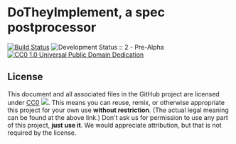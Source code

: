 DoTheyImplement, a spec postprocessor
=============================

[![Build Status](https://img.shields.io/travis/cvrebert/dotheyimplement/master.svg)](https://travis-ci.org/cvrebert/dotheyimplement)
![Development Status :: 2 - Pre-Alpha](https://img.shields.io/badge/maturity-pre--alpha-red.svg "Development Status :: 2 - Pre-Alpha")
[![CC0 1.0 Universal Public Domain Dedication](https://img.shields.io/badge/license-CC0--1.0-blue.svg "CC0 1.0 Universal Public Domain Dedication")](https://github.com/cvrebert/dotheyimplement/blob/master/LICENSE)

## License
This document and all associated files in the GitHub project are licensed under [CC0](http://creativecommons.org/publicdomain/zero/1.0/) ![](http://licensebuttons.net/p/zero/1.0/80x15.png).
This means you can reuse, remix, or otherwise appropriate this project for your own use **without restriction**.
(The actual legal meaning can be found at the above link.)
Don't ask us for permission to use any part of this project, **just use it**.
We would appreciate attribution, but that is not required by the license.
